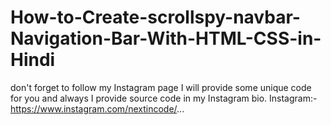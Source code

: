 # How-to-Create-scrollspy-navbar-Navigation-Bar-With-HTML-CSS-in-Hindi
don't forget to follow my Instagram page I will provide some unique code for you and always I provide source code in my Instagram bio.  Instagram:- https://www.instagram.com/nextincode/...
